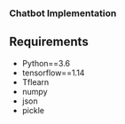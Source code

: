 ### Chatbot Implementation



## Requirements
- Python==3.6
- tensorflow==1.14
- Tflearn
- numpy
- json
- pickle
